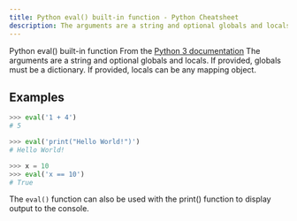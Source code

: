```yaml
---
title: Python eval() built-in function - Python Cheatsheet
description: The arguments are a string and optional globals and locals. If provided, globals must be a dictionary. If provided, locals can be any mapping object.
---
```


<base-title :title="frontmatter.title" :description="frontmatter.description">
Python eval() built-in function
</base-title>

<base-disclaimer>
  <base-disclaimer-title>
    From the <a target="_blank" href="https://docs.python.org/3/library/functions.html#eval">Python 3 documentation</a>
  </base-disclaimer-title>
  <base-disclaimer-content>
   The arguments are a string and optional globals and locals. If provided, globals must be a dictionary. If provided, locals can be any mapping object.
  </base-disclaimer-content>
</base-disclaimer>

## Examples

```python
>>> eval('1 + 4')
# 5

>>> eval('print("Hello World!")')
# Hello World!

>>> x = 10
>>> eval('x == 10')
# True
```

The `eval()` function can also be used with the <router-link to="/cheatsheet/python-builtin-functions/print">print()</router-link> function to display output to the console.
